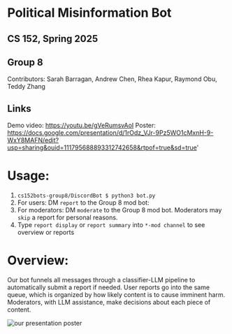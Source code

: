 # Political Misinformation Bot 
## CS 152, Spring 2025

## Group 8
Contributors: Sarah Barragan, Andrew Chen, Rhea Kapur, Raymond Obu, Teddy Zhang

## Links
Demo video: https://youtu.be/gVeRumsvAoI 
Poster: https://docs.google.com/presentation/d/1rOdz_VJr-9Pz5WO1cMxnH-9-WxY8MAFN/edit?usp=sharing&ouid=111795688893312742658&rtpof=true&sd=true'

# Usage:
1. `cs152bots-group8/DiscordBot $ python3 bot.py`
2. For users: DM `report` to the Group 8 mod bot:
4. For moderators: DM `moderate` to the Group 8 mod bot. Moderators may `skip` a report for personal reasons.
5. Type `report display` or `report summary` into `*-mod channel` to see overview or reports

# Overview:
Our bot funnels all messages through a classifier-LLM pipeline to automatically submit a report if needed. User reports go into the same queue, which is organized by how likely content is to cause imminent harm. Moderators, with LLM assistance, make decisions about each piece of content. 

![our presentation poster]([https://github.com/adam-p/markdown-here/raw/master/src/common/images/icon48.png](https://github.com/teddy-zhng/cs152bots-group8/blob/main/CS%20152%20Group%208%20Poster.pptx.pdf) "Presentation Poster")

